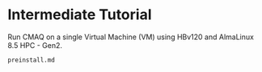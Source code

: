 # Intermediate Tutorial

Run CMAQ on a single Virtual Machine (VM) using HBv120 and AlmaLinux 8.5 HPC - Gen2.

```{toctree}
preinstall.md
```
